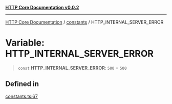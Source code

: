 [**HTTP Core Documentation v0.0.2**](../../README.md)

***

[HTTP Core Documentation](../../modules.md) / [constants](../README.md) / HTTP\_INTERNAL\_SERVER\_ERROR

# Variable: HTTP\_INTERNAL\_SERVER\_ERROR

> `const` **HTTP\_INTERNAL\_SERVER\_ERROR**: `500` = `500`

## Defined in

[constants.ts:67](https://github.com/stonemjs/http-core/blob/ed7c2187bd85b6877da7cd9f8c94448716446e07/src/constants.ts#L67)
